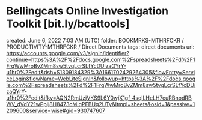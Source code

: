# Bellingcats Online Investigation Toolkit [bit.ly/bcattools]

created: June 6, 2022 7:03 AM (UTC)
folder: BOOKMRKS-MTHRFCKR / PRODUCTIVITY-MTHRFCKR / Direct Documents
tags: direct documents
url: https://accounts.google.com/v3/signin/identifier?continue=https%3A%2F%2Fdocs.google.com%2Fspreadsheets%2Fd%2F1FrqWwMroBvZMm8sw5tvqLcrSLfYcDUizaQYrY-u1hr0%2Fedit&dsh=S1309184329%3A1661702429264305&flowEntry=ServiceLogin&flowName=WebLiteSignIn&followup=https%3A%2F%2Fdocs.google.com%2Fspreadsheets%2Fd%2F1FrqWwMroBvZMm8sw5tvqLcrSLfYcDUizaQYrY-u1hr0%2Fedit&ifkv=AQN2RmUzjVKS9L6Y0wjX1gf_4sqlLHeLH7euRBnodRBWV_dVdY21wPpIj8H8473cMIqPFBUq2UTy&ltmpl=sheets&osid=1&passive=1209600&service=wise#gid=930747607
